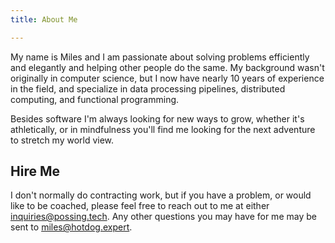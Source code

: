 ```yaml
---
title: About Me

---
```


My name is Miles and I am passionate about solving problems efficiently and elegantly and helping other
people do the same. My background wasn't originally in computer science, but I now have nearly 10 years
of experience in the field, and specialize in data processing pipelines, distributed computing, and
functional programming.

Besides software I'm always looking for new ways to grow, whether it's athletically, or in mindfulness
you'll find me looking for the next adventure to stretch my world view.

## Hire Me

I don't normally do contracting work, but if you have a problem, or would like to be coached, please
feel free to reach out to me at either [inquiries@possing.tech](mailto:inquiries@possing.tech). Any
other questions you may have for me may be sent to [miles@hotdog.expert](mailto:miles@hotdog.expert).
